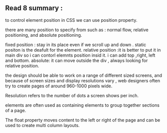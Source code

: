 ## Read 8 summary : 


to control  element position in CSS we can use position property. 

there are many position to specify from such as :  normal flow, relative positioning, and absolute positioning. 

fixed position : stay in its place even if we scroll up and down . 
static positon is the deafult for the element. 
relative position :it is better to put it in main div so i can contorl elemnts position insid it. i can add top ,right, left and bottom.
absolute: it can move outside the div , always looking for relative position.

the design should be able to work on a range of different sized screens, and because of screen sizes and display resolutions vary , web designers often try to create pages of around 960-1000 pixels wide.

Resolution refers to the number of dots a screen shows per inch.

<div> elements are often used as containing elements to group together sections of a page.

The float property moves content to the left or right of the page and can be used to create multi column layouts.